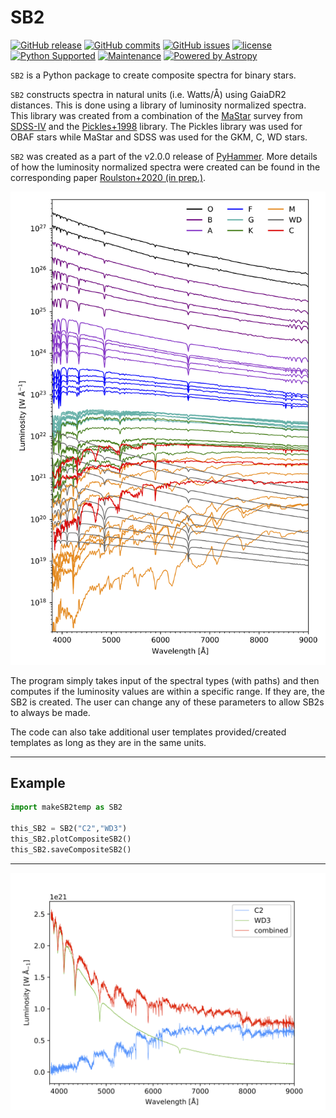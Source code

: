 # SB2

[![GitHub release](https://img.shields.io/github/release-pre/broulston/SB2.svg)](https://github.com/broulston/SB2/releases/latest)
[![GitHub commits](https://img.shields.io/github/commits-since/broulston/SB2/v0.0.svg)](https://github.com/broulston/SB2/commits/master)
[![GitHub issues](https://img.shields.io/github/issues/broulston/SB2.svg)](https://github.com/broulston/SB2/issues)
[![license](https://img.shields.io/github/license/broulston/SB2.svg)](https://github.com/broulston/SB2/blob/master/license.txt)
[![Python Supported](https://img.shields.io/badge/Python%20Supported-3-brightgreen.svg)](conda)
[![Maintenance](https://img.shields.io/maintenance/yes/2020.svg)]()
[![Powered by Astropy](https://img.shields.io/badge/powered%20by-AstroPy-orange.svg?style=flat)](http://www.astropy.org)

`SB2` is a Python package to create composite spectra for binary stars. 

`SB2` constructs spectra in natural units (i.e. Watts/&#x212B;) using GaiaDR2 distances. This is done using a library of luminosity normalized spectra. This library was created from a combination of the [MaStar](https://www.sdss.org/surveys/mastar/) survey from [SDSS-IV](https://www.sdss.org) and the [Pickles+1998](https://ui.adsabs.harvard.edu/abs/1998PASP..110..863P/abstract) library. The Pickles library was used for OBAF stars while MaStar and SDSS was used for the GKM, C, WD stars. 

`SB2` was created as a part of the v2.0.0 release of [PyHammer](https://github.com/BU-hammerTeam/PyHammer). More details of how the luminosity normalized spectra were created can be found in the corresponding paper [Roulston+2020 (in prep.)]().

![Vi_plot](./LumSpec.png?raw=true)

The program simply takes input of the spectral types (with paths) and then computes if the luminosity values are within a specific range. If they are, the SB2 is created. The user can change any of these parameters to allow SB2s to always be made. 

The code can also take additional user templates provided/created templates as long as they are in the same units. 

---

## Example

```python
import makeSB2temp as SB2

this_SB2 = SB2("C2","WD3")
this_SB2.plotCompositeSB2() 
this_SB2.saveCompositeSB2()
```

---
![Vi_plot](./C2+WD3.png?raw=true)


